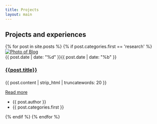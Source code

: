 ```yaml
---
title: Projects
layout: main
---
```

<section>
    <div class="text-center main-header">
        <h1 class="display-20 display-md-18 display-lg-16">
            Projects and experiences 
        </h1>
    </div>
    <div class="row">
        {% for post in site.posts %}
            {% if post.categories.first == 'research' %}
                <div class="col-lg-4 col-md-6 mb-2-6">
                    <article class="card card-style2">
                        <div class="card-img">
                        <div class="fill">
                            <a class="image-wrapper image-zoom cboxElement" href="{{post.url}}">
                                <img src="{{post.img}}" class="rounded-top" alt="Photo of Blog">
                            </a>
                        </div>
                            <div class="date"><span>{{ post.date | date: "%d" }}</span>{{ post.date | date: "%b" }}</div>
                        </div>
                        <div class="card-body">
                            <h3 class="h5"><a href="{{post.url}}"><h4>{{post.title}}</h4></a></h3>
                            <p class="display-30">{{ post.content | strip_html | truncatewords: 20 }}</p>
                            <a href="{{post.url}}" class="btn"><i class="fa fa-angle-double-right"></i> Read more</a>
                        </div>
                        <div class="card-footer">
                            <ul>
                            <li><i class="fa fa-user-circle-o"></i> {{ post.author }}</li>                            
                            <li><i class="fa fa-tags"></i>{{ post.categories.first }}</li>
                            </ul>
                        </div>
                    </article>
                </div>
            {% endif %}
        {% endfor %}
    </div>
</section>